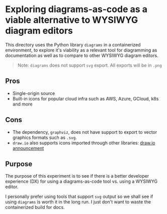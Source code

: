 # Exploring diagrams-as-code as a viable alternative to WYSIWYG diagram editors

This directory uses the Python library `diagrams` in a containerized environment, to explore it's viability as a relevant tool for diagramming as documentation as well as to compare to other WYSIWYG diagram editors.

> Note: `diagrams` does not support `svg` export. All exports will be in `.png`

## Pros

- Single-origin source
- Built-in icons for popular cloud infra such as AWS, Azure, GCloud, k8s and more

## Cons

- The dependency, `graphviz`, does not have support to export to vector graphics formats such as `.svg`.
- `draw.io` also supports icons imported through other libraries: [draw.io announcement](https://www.drawio.com/blog/aws-diagrams)

## Purpose

The purpose of this experiment is to see if there is a better developer experience (DX) for using a diagrams-as-code tool vs. using a WYSIWYG editor.

I personally prefer using tools that support `svg` output so we shall see if using `diagrams` is worth it in the long run. I just don't want to waste the containerized build for docs.
